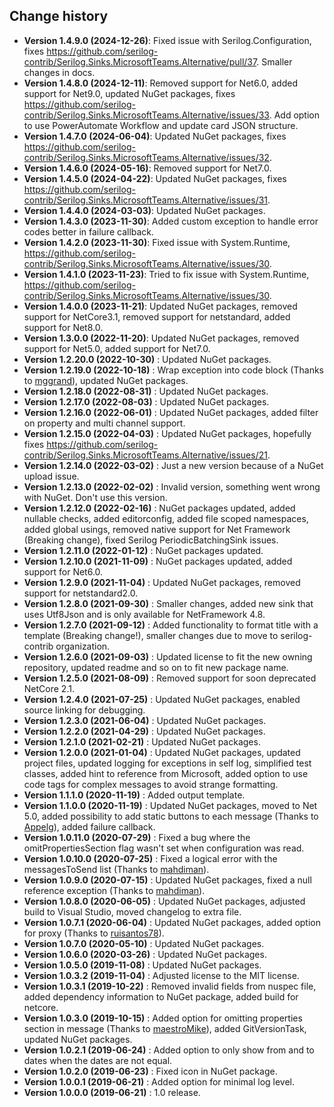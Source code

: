 Change history
--------------

* **Version 1.4.9.0 (2024-12-26)**: Fixed issue with Serilog.Configuration, fixes https://github.com/serilog-contrib/Serilog.Sinks.MicrosoftTeams.Alternative/pull/37. Smaller changes in docs.
* **Version 1.4.8.0 (2024-12-11)**: Removed support for Net6.0, added support for Net9.0, updated NuGet packages, fixes https://github.com/serilog-contrib/Serilog.Sinks.MicrosoftTeams.Alternative/issues/33. Add option to use PowerAutomate Workflow and update card JSON structure.
* **Version 1.4.7.0 (2024-06-04)**: Updated NuGet packages, fixes https://github.com/serilog-contrib/Serilog.Sinks.MicrosoftTeams.Alternative/issues/32.
* **Version 1.4.6.0 (2024-05-16)**: Removed support for Net7.0.
* **Version 1.4.5.0 (2024-04-22)**: Updated NuGet packages, fixes https://github.com/serilog-contrib/Serilog.Sinks.MicrosoftTeams.Alternative/issues/31.
* **Version 1.4.4.0 (2024-03-03)**: Updated NuGet packages.
* **Version 1.4.3.0 (2023-11-30)**: Added custom exception to handle error codes better in failure callback.
* **Version 1.4.2.0 (2023-11-30)**: Fixed issue with System.Runtime, https://github.com/serilog-contrib/Serilog.Sinks.MicrosoftTeams.Alternative/issues/30.
* **Version 1.4.1.0 (2023-11-23)**: Tried to fix issue with System.Runtime, https://github.com/serilog-contrib/Serilog.Sinks.MicrosoftTeams.Alternative/issues/30.
* **Version 1.4.0.0 (2023-11-21)**: Updated NuGet packages, removed support for NetCore3.1, removed support for netstandard, added support for Net8.0.
* **Version 1.3.0.0 (2022-11-20)**: Updated NuGet packages, removed support for Net5.0, added support for Net7.0.
* **Version 1.2.20.0 (2022-10-30)** : Updated NuGet packages.
* **Version 1.2.19.0 (2022-10-18)** : Wrap exception into code block (Thanks to [mggrand](https://github.com/mggrand)), updated NuGet packages.
* **Version 1.2.18.0 (2022-08-31)** : Updated NuGet packages.
* **Version 1.2.17.0 (2022-08-03)** : Updated NuGet packages.
* **Version 1.2.16.0 (2022-06-01)** : Updated NuGet packages, added filter on property and multi channel support.
* **Version 1.2.15.0 (2022-04-03)** : Updated NuGet packages, hopefully fixes https://github.com/serilog-contrib/Serilog.Sinks.MicrosoftTeams.Alternative/issues/21.
* **Version 1.2.14.0 (2022-03-02)** : Just a new version because of a NuGet upload issue.
* **Version 1.2.13.0 (2022-02-02)** : Invalid version, something went wrong with NuGet. Don't use this version.
* **Version 1.2.12.0 (2022-02-16)** : NuGet packages updated, added nullable checks, added editorconfig, added file scoped namespaces, added global usings, removed native support for Net Framework (Breaking change), fixed Serilog PeriodicBatchingSink issues.
* **Version 1.2.11.0 (2022-01-12)** : NuGet packages updated.
* **Version 1.2.10.0 (2021-11-09)** : NuGet packages updated, added support for Net6.0.
* **Version 1.2.9.0 (2021-11-04)** : Updated NuGet packages, removed support for netstandard2.0.
* **Version 1.2.8.0 (2021-09-30)** : Smaller changes, added new sink that uses Utf8Json and is only available for NetFramework 4.8.
* **Version 1.2.7.0 (2021-09-12)** : Added functionality to format title with a template (Breaking change!), smaller changes due to move to serilog-contrib organization.
* **Version 1.2.6.0 (2021-09-03)** : Updated license to fit the new owning repository, updated readme and so on to fit new package name.
* **Version 1.2.5.0 (2021-08-09)** : Removed support for soon deprecated NetCore 2.1.
* **Version 1.2.4.0 (2021-07-25)** : Updated NuGet packages, enabled source linking for debugging.
* **Version 1.2.3.0 (2021-06-04)** : Updated NuGet packages.
* **Version 1.2.2.0 (2021-04-29)** : Updated NuGet packages.
* **Version 1.2.1.0 (2021-02-21)** : Updated NuGet packages.
* **Version 1.2.0.0 (2021-01-04)** : Updated NuGet packages, updated project files, updated logging for exceptions in self log, simplified test classes, added hint to reference from Microsoft, added option to use code tags for complex messages to avoid strange formatting.
* **Version 1.1.1.0 (2020-11-19)** : Added output template.
* **Version 1.1.0.0 (2020-11-19)** : Updated NuGet packages, moved to Net 5.0, added possibility to add static buttons to each message (Thanks to [Appelg](https://github.com/Appelg)), added failure callback.
* **Version 1.0.11.0 (2020-07-29)** : Fixed a bug where the omitPropertiesSection flag wasn't set when configuration was read.
* **Version 1.0.10.0 (2020-07-25)** : Fixed a logical error with the messagesToSend list (Thanks to [mahdiman](https://github.com/mahdiman)).
* **Version 1.0.9.0 (2020-07-15)** : Updated NuGet packages, fixed a null reference exception (Thanks to [mahdiman](https://github.com/mahdiman)).
* **Version 1.0.8.0 (2020-06-05)** : Updated NuGet packages, adjusted build to Visual Studio, moved changelog to extra file.
* **Version 1.0.7.1 (2020-06-04)** : Updated NuGet packages, added option for proxy (Thanks to [ruisantos78](https://github.com/ruisantos78)).
* **Version 1.0.7.0 (2020-05-10)** : Updated NuGet packages.
* **Version 1.0.6.0 (2020-03-26)** : Updated NuGet packages.
* **Version 1.0.5.0 (2019-11-08)** : Updated NuGet packages.
* **Version 1.0.3.2 (2019-11-04)** : Adjusted license to the MIT license.
* **Version 1.0.3.1 (2019-10-22)** : Removed invalid fields from nuspec file, added dependency information to NuGet package, added build for netcore.
* **Version 1.0.3.0 (2019-10-15)** : Added option for omitting properties section in message (Thanks to [maestroMike](https://github.com/maestroMike)), added GitVersionTask, updated NuGet packages.
* **Version 1.0.2.1 (2019-06-24)** : Added option to only show from and to dates when the dates are not equal.
* **Version 1.0.2.0 (2019-06-23)** : Fixed icon in NuGet package.
* **Version 1.0.0.1 (2019-06-21)** : Added option for minimal log level.
* **Version 1.0.0.0 (2019-06-21)** : 1.0 release.
